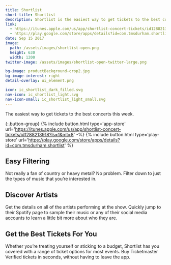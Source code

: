 ```yaml
---
title: Shortlist
short-title: Shortlist
description: Shortlist is the easiest way to get tickets to the best concerts this week. Shortlist uses an exclusive new system to show you the top concerts in your area that still have legit tickets.
link:
  - https://itunes.apple.com/us/app/shortlist-concert-tickets/id1288213918?ls=1&mt=8
  - https://play.google.com/store/apps/details?id=com.tmsdurham.shortlist
date: Sep 15 2017
image:
  path: /assets/images/shortlist-open.png
  height: 630
  width: 1200
twitter-image: /assets/images/shortlist-open-twitter-large.png

bg-image: productBackground-crop2.jpg
bg-image-interest: right
detail-overlay: ui_element.png

icon: ic_shortlist_dark_filled.svg
nav-icon: ic_shortlist_light.svg
nav-icon-small: ic_shortlist_light_small.svg
---
```


The easiest way to get tickets to the best concerts this week.

{:.button-group}
{% include button.html type='app-store' url='https://itunes.apple.com/us/app/shortlist-concert-tickets/id1288213918?ls=1&mt=8' -%}
{% include button.html type='play-store' url='https://play.google.com/store/apps/details?id=com.tmsdurham.shortlist' %}

## Easy Filtering

Not really a fan of country or heavy metal? No problem. Filter down to just the types of music that you’re interested in.

## Discover Artists

Get the details on all of the artists performing at the show. Quickly jump to their Spotify page to sample their music or any of their social media accounts to learn a little bit more about who they are.

## Get the Best Tickets For You

Whether you’re treating yourself or sticking to a budget, Shortlist has you covered with a range of ticket options for most events. Buy Ticketmaster Verified tickets in seconds, without having to leave the app. 
